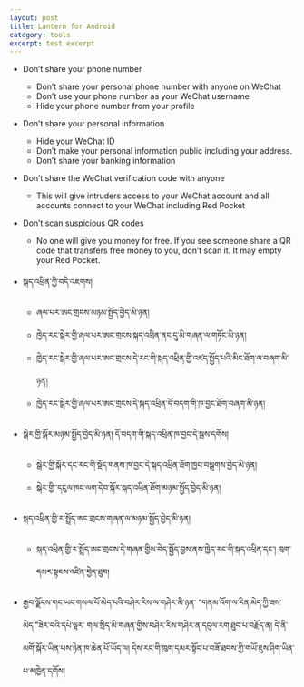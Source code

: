 ```yaml
---
layout: post
title: Lantern for Android
category: tools
excerpt: test excerpt
---
```


- Don’t share your phone number
  - Don’t share your personal phone number with anyone on WeChat
  - Don’t use your phone number as your WeChat username
  - Hide your phone number from your profile
 
- Don’t share your personal information
  - Hide your WeChat ID
  - Don’t make your personal information public including your address.
  - Don’t share your banking information

- Don’t share the WeChat verification code with anyone
  - This will give intruders access to your WeChat account and all accounts connect to your WeChat including Red Pocket

- Don’t scan suspicious QR codes
  - No one will give you money for free. If you see someone share a QR code that transfers free money to you, don’t scan it. It may empty your Red Pocket.

- སྐད་འཕྲིན་ཀྱི་བདེ་འཇགས།
  - ཞལ་པར་ཨང་གྲངས་མཉམ་སྤྱོད་བྱེད་མི་ཉན།
  - ཁྱེད་རང་སྒེར་གྱི་ཞལ་པར་ཨང་གྲངས་སྐད་འཕྲིན་ནང་དུ་མི་གཞན་ལ་གཏོང་མི་ཉན།
  - ཁྱེད་རང་སྒེར་གྱི་ཞལ་པར་ཨང་གྲངས་དེ་རང་གི་སྐད་འཕྲིན་གྱི་འཛད་སྤྱོད་པའི་མིང་ཐོག་ལ་བཞག་མི་ཉན།
  - ཁྱེད་རང་སྒེར་གྱི་ཞལ་པར་ཨང་གྲངས་དེ་སྐད་འཕྲིན་དོ་བདག་གི་ཁ་བྱང་ཐོག་བཞག་མི་ཉན།
  
- སྒེར་གྱི་སྐོར་མཉམ་སྤྱོད་བྱེད་མི་ཉན། དོ་བདག་གི་སྐད་འཕྲིན་ཁ་བྱང་དེ་སྦས་དགོས།
  - སྒེར་གྱི་སྐོར་དང་རང་གི་སྡོད་གནས་ཁ་བྱང་དེ་སྐད་འཕྲིན་ཐོག་ཁྱབ་བསྒྲགས་བྱེད་མི་ཉན།
  - སྒེར་གྱི་་དངུལ་ཁང་ལག་དེབ་སྐོར་སྐད་འཕྲིན་ཐོག་མཉམ་སྤྱོད་བྱེད་མི་ཉན།

- སྐད་འཕྲིན་གྱི་ར་སྤྲོད་ཨང་གྲངས་གཞན་ལ་མཉམ་སྤྱོད་བྱེད་མི་ཉན།
  - སྐད་འཕྲིན་གྱི་ར་སྤྲོད་ཨང་གྲངས་དེ་གཞན་གྱིས་བེད་སྤྱོད་བྱས་ནས་ཁྱེད་རང་གི་སྐད་འཕྲིན་དང་། ཁུག་དམར་སྟངས་འཛིན་བྱེད་ཐུབ།

- རྒྱབ་ལྗོངས་གང་ཡང་གསལ་པོ་མེད་པའི་བཤེར་རིས་ལ་གཤེར་མི་ཉན་ “གནམ་འོག་ལ་རིན་མེད་ཀྱི་ཟས་མེད་”ཟེར་བའི་དཔེ་ལྟར་ གལ་སྲིད་མི་གཞན་གྱིས་བཤེར་རིས་གཤེར་ན་དངུལ་རག་ཐུབ་པ་བརྗོད་ན། དེ་ནི་མགོ་སྐོར་ཡིན་པས་ཉེན་ཁ་ཆེན་པོ་ཡོད་ལ། དེས་རང་གི་ཁུག་དམར་སྟོང་པ་བཟོ་ཐབས་ཀྱི་གཡོ་ཇུས་ཤིག་ཡིན་པ་མཁྱེན་དགོས།
